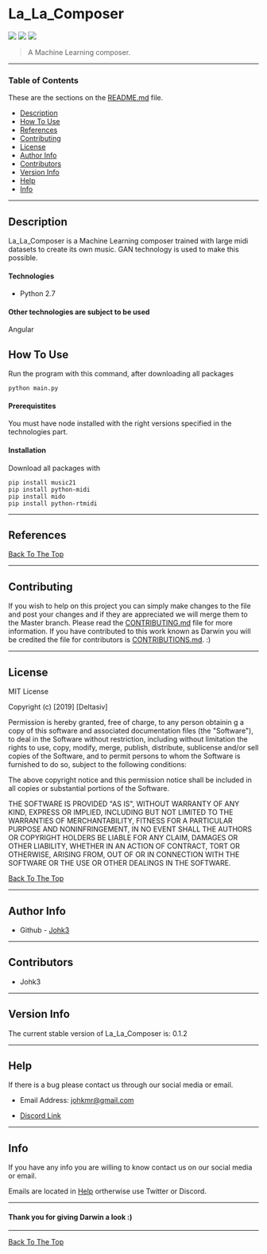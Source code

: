 # La_La_Composer 

![](https://img.shields.io/badge/license-MIT-lightgray.svg) ![](https://img.shields.io/badge/version-0.1.2-yellow.svg) ![](https://img.shields.io/badge/build-passing-green.svg)

> A Machine Learning composer. 

---

### Table of Contents 

These are the sections on the [README.md](https://github.com/Deltasiv/Darwin/blob/master/README.md) file. 

- [Description](#description)
- [How To Use](#how-to-use)
- [References](#references) 
- [Contributing](#contributing) 
- [License](#license)
- [Author Info](#author-info)
- [Contributors](#contributors) 
- [Version Info](#version-info)
- [Help](#help) 
- [Info](#info) 

--- 

## Description 

La_La_Composer is a Machine Learning composer trained with large midi datasets to create its own music. GAN technology is
used to make this possible.

#### Technologies 

- Python 2.7

#### Other technologies are subject to be used 

Angular

## How To Use 

Run the program with this command, after downloading all packages
```
python main.py
```

#### Prerequistites 

You must have node installed with the right versions specified in the technologies part.

#### Installation 

Download all packages with
```
pip install music21
pip install python-midi
pip install mido
pip install python-rtmidi
```

---

## References 

[Back To The Top](#Darwin) 

--- 

## Contributing

If you wish to help on this project you can simply make changes to the file and post your changes and if they are appreciated we will merge them to the Master branch. Please read the [CONTRIBUTING.md](https://github.com/YELLOWHATT/Darwin/blob/master/CONTRIBUTORS.md) file for more information. If you have contributed to this work known as Darwin you will be credited the file for contributors is [CONTRIBUTIONS.md](https://github.com/YELLOWHATT/Darwin/blob/master/CONTRIBUTIONS.md). :) 

--- 

## License 

MIT License 

Copyright (c) [2019] [Deltasiv] 

Permission is hereby granted, free of charge, to any person obtainin g a copy of this software and associated documentation files (the "Software"), to deal in the Software without restriction, including without limitation the rights to use, copy, modify, merge, publish, distribute, sublicense and/or sell copies of the Software, and to permit persons to whom the Software is furnished to do so, subject to the following conditions: 

The above copyright notice and this permission notice shall be included in all copies or substantial portions of the Software. 

THE SOFTWARE IS PROVIDED "AS IS", WITHOUT WARRANTY OF ANY KIND, EXPRESS OR IMPLIED, INCLUDING BUT NOT LIMITED TO THE WARRANTIES OF MERCHANTABILITY, FITNESS FOR A PARTICULAR PURPOSE AND NONINFRINGEMENT, IN NO EVENT SHALL THE AUTHORS OR COPYRIGHT HOLDERS BE LIABLE FOR ANY CLAIM, DAMAGES OR OTHER LIABILITY, WHETHER IN AN ACTION OF CONTRACT, TORT OR OTHERWISE, ARISING FROM, OUT OF OR IN CONNECTION WITH THE SOFTWARE OR THE USE OR OTHER DEALINGS IN THE SOFTWARE. 

[Back To The Top](#Darwin) 

--- 

## Author Info 

- Github - [Johk3](https://github.com/Johk3)

--- 

## Contributors 

- Johk3 

--- 

## Version Info 

The current stable version of La_La_Composer is: 0.1.2  

--- 

## Help 

If there is a bug please contact us through our social media or email. 


- Email Address: johkmr@gmail.com

- [Discord Link](https://discord.gg/EmUedu)

--- 

## Info 

If you have any info you are willing to know contact us on our social media or email. 

Emails are located in [Help](#help) ortherwise use Twitter or Discord.  

--- 

#### Thank you for giving Darwin a look :) 

---

[Back To The Top](#Darwin) 
